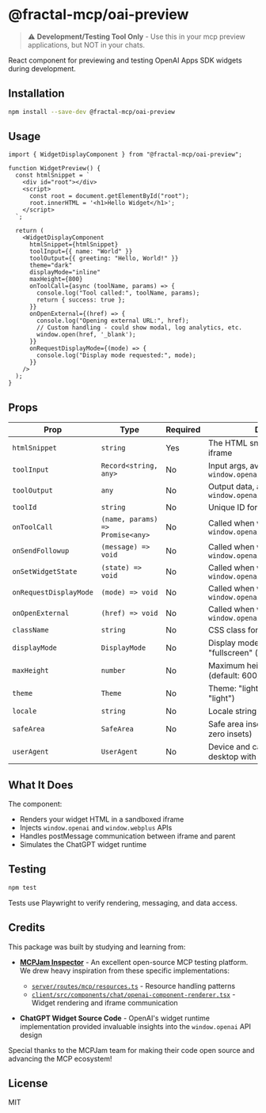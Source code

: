 # @fractal-mcp/oai-preview

> ⚠️ **Development/Testing Tool Only** - Use this in your mcp preview applications, but NOT in your chats.

React component for previewing and testing OpenAI Apps SDK widgets during development.

## Installation

```bash
npm install --save-dev @fractal-mcp/oai-preview
```

## Usage

```tsx
import { WidgetDisplayComponent } from "@fractal-mcp/oai-preview";

function WidgetPreview() {
  const htmlSnippet = `
    <div id="root"></div>
    <script>
      const root = document.getElementById("root");
      root.innerHTML = '<h1>Hello Widget</h1>';
    </script>
  `;

  return (
    <WidgetDisplayComponent
      htmlSnippet={htmlSnippet}
      toolInput={{ name: "World" }}
      toolOutput={{ greeting: "Hello, World!" }}
      theme="dark"
      displayMode="inline"
      maxHeight={800}
      onToolCall={async (toolName, params) => {
        console.log("Tool called:", toolName, params);
        return { success: true };
      }}
      onOpenExternal={(href) => {
        console.log("Opening external URL:", href);
        // Custom handling - could show modal, log analytics, etc.
        window.open(href, '_blank');
      }}
      onRequestDisplayMode={(mode) => {
        console.log("Display mode requested:", mode);
      }}
    />
  );
}
```

## Props

| Prop | Type | Required | Description |
|------|------|----------|-------------|
| `htmlSnippet` | `string` | Yes | The HTML snippet to render in an iframe |
| `toolInput` | `Record<string, any>` | No | Input args, available as `window.openai.toolInput` |
| `toolOutput` | `any` | No | Output data, available as `window.openai.toolOutput` |
| `toolId` | `string` | No | Unique ID for state persistence |
| `onToolCall` | `(name, params) => Promise<any>` | No | Called when widget calls `window.openai.callTool()` |
| `onSendFollowup` | `(message) => void` | No | Called when widget calls `window.openai.sendFollowupTurn()` |
| `onSetWidgetState` | `(state) => void` | No | Called when widget calls `window.openai.setWidgetState()` |
| `onRequestDisplayMode` | `(mode) => void` | No | Called when widget calls `window.openai.requestDisplayMode()` |
| `onOpenExternal` | `(href) => void` | No | Called when widget calls `window.openai.openExternal()` |
| `className` | `string` | No | CSS class for container |
| `displayMode` | `DisplayMode` | No | Display mode: "inline", "pip", "fullscreen" (default: "inline") |
| `maxHeight` | `number` | No | Maximum height constraint in pixels (default: 600) |
| `theme` | `Theme` | No | Theme: "light" or "dark" (default: "light") |
| `locale` | `string` | No | Locale string (default: "en-US") |
| `safeArea` | `SafeArea` | No | Safe area insets for mobile (default: zero insets) |
| `userAgent` | `UserAgent` | No | Device and capability info (default: desktop with hover) |

## What It Does

The component:
- Renders your widget HTML in a sandboxed iframe
- Injects `window.openai` and `window.webplus` APIs
- Handles postMessage communication between iframe and parent
- Simulates the ChatGPT widget runtime

## Testing

```bash
npm test
```

Tests use Playwright to verify rendering, messaging, and data access.

## Credits

This package was built by studying and learning from:

- **[MCPJam Inspector](https://github.com/MCPJam/inspector)** - An excellent open-source MCP testing platform. We drew heavy inspiration from these specific implementations:
  - [`server/routes/mcp/resources.ts`](https://github.com/MCPJam/inspector/blob/main/server/routes/mcp/resources.ts) - Resource handling patterns
  - [`client/src/components/chat/openai-component-renderer.tsx`](https://github.com/MCPJam/inspector/blob/main/client/src/components/chat/openai-component-renderer.tsx) - Widget rendering and iframe communication

- **ChatGPT Widget Source Code** - OpenAI's widget runtime implementation provided invaluable insights into the `window.openai` API design

Special thanks to the MCPJam team for making their code open source and advancing the MCP ecosystem!

## License

MIT
